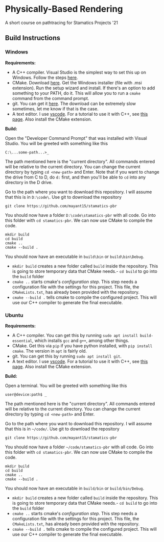 # Physically-Based Rendering

A short course on pathtracing for Stamatics Projects '21

## Build Instructions

### Windows

**Requirements:**
- A C++ compiler. Visual Studio is the simplest way to set this up on Windows. Follow the steps [here](https://devblogs.microsoft.com/cppblog/getting-started-with-visual-studio-for-c-and-cpp-development/).
- CMake. Download [here](https://cmake.org/download/). Get the Windows installer (file with .msi extension). Run the setup wizard and install. If there's an option to add something to your PATH, do it. This will allow you to run a `cmake` command from the command prompt.
- git. You can get it [here](https://git-scm.com/downloads). The download can be extremely slow sometimes, let me know if that is the case.
- A text editor. I use [vscode](https://code.visualstudio.com/). For a tutorial to use it with C++, see [this page](https://code.visualstudio.com/docs/cpp/config-msvc). Also install the CMake extension.

**Build:**

Open the "Developer Command Prompt" that was installed with Visual Studio. You will be greeted with something like this
```
C:\...some-path...>_
```
The path mentioned here is the "current directory". All commands entered will be relative to the current directory. You can change the current directory by typing `cd <new-path>` and Enter. Note that if you want to change the drive from C to D, do `d:` first, and then you'll be able to `cd` into any directory in the D drive.

Go to the path where you want to download this repository. I will assume that this is in `D:\code\`. Use git to download the repository
```
git clone https://github.com/mayant15/stamatics-pbr
```
You should now have a folder `D:\code\stamatics-pbr` with all code. Go into this folder with `cd stamatics-pbr`. We can now use CMake to compile the code.
```
mkdir build
cd build
cmake ..
cmake --build .
```

You should now have an executable in `build\bin` or `build\bin\Debug`.
- `mkdir build` creates a new folder called `build` inside the repository. This is going to store temporary data that CMake needs.- `cd build` to go into the `build` folder
- `cmake ..` starts cmake's _configuration step_. This step needs a configuration file with the settings for this project. This file, the `CMakeLists.txt`, has already been provided with the repository.
- `cmake --build .` tells cmake to compile the configured project. This will use our C++ compiler to generate the final executable.

### Ubuntu

**Requirements:**
- A C++ compiler. You can get this by running `sudo apt install build-essential`, which installs `gcc` and `g++`, among other things.
- CMake. Get this via `pip` if you have python installed, with `pip install cmake`. The version in `apt` is fairly old.
- git. You can get this by running `sudo apt install git`.
- A text editor. I use [vscode](https://code.visualstudio.com/). For a tutorial to use it with C++, see [this page](https://code.visualstudio.com/docs/cpp/config-linux). Also install the CMake extension.

**Build:**

Open a terminal. You will be greeted with something like this
```
user@device:path$ _
```
The path mentioned here is the "current directory". All commands entered will be relative to the current directory. You can change the current directory by typing `cd <new-path>` and Enter.

Go to the path where you want to download this repository. I will assume that this is in `~/code/`. Use git to download the repository
```
git clone https://github.com/mayant15/stamatics-pbr
```
You should now have a folder `~/code/stamatics-pbr` with all code. Go into this folder with `cd stamatics-pbr`. We can now use CMake to compile the code.
```
mkdir build
cd build
cmake ..
cmake --build .
```

You should now have an executable in `build/bin` or `build/bin/Debug`.
- `mkdir build` creates a new folder called `build` inside the repository. This is going to store temporary data that CMake needs.- `cd build` to go into the `build` folder
- `cmake ..` starts cmake's _configuration step_. This step needs a configuration file with the settings for this project. This file, the `CMakeLists.txt`, has already been provided with the repository.
- `cmake --build .` tells cmake to compile the configured project. This will use our C++ compiler to generate the final executable.
